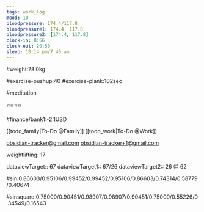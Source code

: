 ```yaml
---
tags: work_log
mood: 10
bloodpressure: 174.4/117.8
bloodpressure1: 174.4, 117.8
bloodpressure2: [174.4, 117.8]
clock-in: 8:56
clock-out: 20:50
sleep: 10:14 pm/7:40 am
---
```


#weight:78.0kg

#exercise-pushup:40
#exercise-plank:102sec

#meditation

⭐⭐⭐⭐

#finance/bank1:-2.1USD

[[todo_family|To-Do @Family]]
[[todo_work|To-Do @Work]]

obsidian-tracker@gmail.com
obsidian-tracker+1@gmail.com

weightlifting: 17

dataviewTarget:: 67
dataviewTarget1:: 67/26
dataviewTarget2:: 26 @ 62

#sin:0.86603/0.95106/0.99452/0.99452/0.95106/0.86603/0.74314/0.58779/0.40674

#sinsquare:0.75000/0.90451/0.98907/0.98907/0.90451/0.75000/0.55226/0.34549/0.16543

